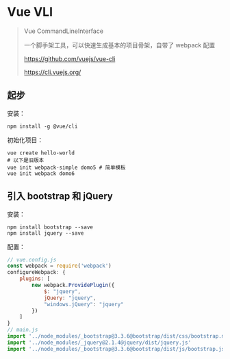 # Vue VLI

> Vue CommandLineInterface
>
> 一个脚手架工具，可以快速生成基本的项目骨架，自带了 webpack 配置
>
> https://github.com/vuejs/vue-cli
>
> https://cli.vuejs.org/

## 起步

安装：

```shell
npm install -g @vue/cli
```

初始化项目：

```shell
vue create hello-world
# 以下是旧版本
vue init webpack-simple domo5 # 简单模板
vue init webpack domo6
```

## 引入 bootstrap 和 jQuery

安装：

```shell
npm install bootstrap --save
npm install jquery --save
```

配置：

```javascript
// vue.config.js
const webpack = require('webpack')
configureWebpack: {
    plugins: [
        new webpack.ProvidePlugin({
            $: "jquery",
            jQuery: "jquery",
            "windows.jQuery": "jquery"
        })
    ]
}
// main.js
import '../node_modules/_bootstrap@3.3.6@bootstrap/dist/css/bootstrap.min.css'
import '../node_modules/_jquery@2.1.4@jquery/dist/jquery.js'
import '../node_modules/_bootstrap@3.3.6@bootstrap/dist/js/bootstrap.js'
```